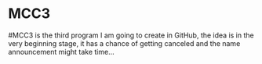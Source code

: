 # MCC3

#MCC3 is the third program I am going to create in GitHub, the idea is in the very beginning stage, it has a chance of getting canceled and the name announcement might take time...
